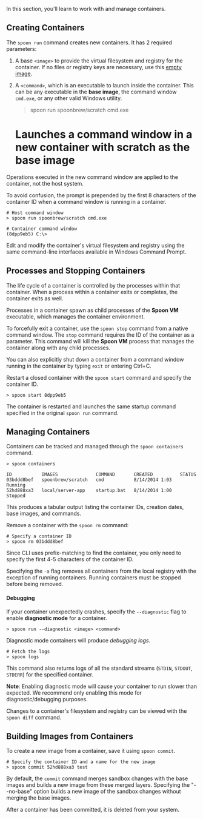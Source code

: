 In this section, you'll learn to work with and manage containers.

## Creating Containers

The `spoon run` command creates new containers. It has 2 required parameters:

1. A base `<image>` to provide the virtual filesystem and registry for the container. If no files or registry keys are necessary, use this [empty image](http://spoonium.net/hub/spoonbrew/scratch).

2. A `<command>`, which is an executable to launch inside the container. This can be any executable in the **base image**, the command window `cmd.exe`, or any other valid Windows utility.

	> spoon run spoonbrew/scratch cmd.exe
	# Launches a command window in a new container with scratch as the base image

Operations executed in the new command window are applied to the container, not the host system.

To avoid confusion, the prompt is prepended by the first 8 characters of the container ID when a command window is running in a container.

    # Host command window
	> spoon run spoonbrew/scratch cmd.exe
	
    # Container command window
	(8dpp9eb5) C:\>

Edit and modify the container's virtual filesystem and registry using the same command-line interfaces available in Windows Command Prompt.

## Processes and Stopping Containers

The life cycle of a container is controlled by the processes within that container. When a process within a container exits or completes, the container exits as well.

Processes in a container spawn as child processes of the **Spoon VM** executable, which manages the container environment. 

To forcefully exit a container, use the `spoon stop` command from a native command window. The `stop` command requires the ID of the container as a parameter. This command will kill the **Spoon VM** process that manages the container along with any child processes. 

You can also explicitly shut down a container from a command window running in the container by typing `exit` or entering Ctrl+C.

Restart a closed container with the `spoon start` command and specify the container ID.

    > spoon start 8dpp9eb5

The container is restarted and launches the same startup command specified in the original `spoon run` command.

## Managing Containers

Containers can be tracked and managed through the `spoon containers` command.

	> spoon containers

	ID           IMAGES              COMMAND       CREATED          STATUS
	03bddd8bef   spoonbrew/scratch   cmd           8/14/2014 1:03   Running
	52hd888xa3   local/server-app    startup.bat   8/14/2014 1:00   Stopped

This produces a tabular output listing the container IDs, creation dates, base images, and commands.

<!-- If your container has multiple processes with transient lifetimes, it may be useful to view which processes are, at a given point in time, running within a container. 

The `top` command will list and detail all of the running processes in a container.

To view the running processes in a given container, execute `spoon top <id of the container to view>`. -->

Remove a container with the `spoon rm` command:

    # Specify a container ID
    > spoon rm 03bddd8bef

Since CLI uses prefix-matching to find the container, you only need to specify the first 4-5 characters of the container ID.

Specifying the `-a` flag removes all containers from the local registry with the exception of running containers. Running containers must be stopped before being removed.

#### Debugging

If your container unexpectedly crashes, specify the `--diagnostic` flag to enable **diagnostic mode** for a container.

	> spoon run --diagnostic <image> <command>

Diagnostic mode containers will produce *debugging logs*.

    # Fetch the logs
    > spoon logs

This command also returns logs of all the standard streams (`STDIN`, `STDOUT`, `STDERR`) for the specified container.

**Note**: Enabling diagnostic mode will cause your container to run slower than expected. We recommend only enabling this mode for diagnostic/debugging purposes. 

Changes to a container's filesystem and registry can be viewed with the `spoon diff` command. 

## Building Images from Containers

To create a new image from a container, save it using `spoon commit`.

    # Specify the container ID and a name for the new image
    > spoon commit 52hd888xa3 test

By default, the `commit` command merges sandbox changes with the base images and builds a new image from these merged layers. Specifying the "--no-base" option builds a new image of the sandbox changes without merging the base images.

After a container has been committed, it is deleted from your system.